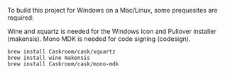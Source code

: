 To build this project for Windows on a Mac/Linux, some prequesites are required:

Wine and xquartz is needed for the Windows Icon and Pullover installer (makensis).
Mono MDK is needed for code signing (codesign).

```
brew install Caskroom/cask/xquartz
brew install wine makensis
brew install Caskroom/cask/mono-mdk

```